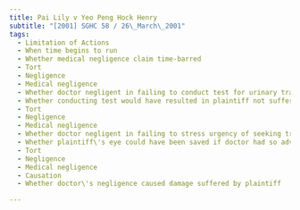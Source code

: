 ```yaml
---
title: Pai Lily v Yeo Peng Hock Henry 
subtitle: "[2001] SGHC 58 / 26\_March\_2001"
tags:
  - Limitation of Actions
  - When time begins to run
  - Whether medical negligence claim time-barred
  - Tort
  - Negligence
  - Medical negligence
  - Whether doctor negligent in failing to conduct test for urinary tract infection
  - Whether conducting test would have resulted in plaintiff not suffering eye infection and subsequent loss of her eye
  - Tort
  - Negligence
  - Medical negligence
  - Whether doctor negligent in failing to stress urgency of seeking treatment at hospital\'s Accident and Emergency department
  - Whether plaintiff\'s eye could have been saved if doctor had so advised her
  - Tort
  - Negligence
  - Medical negligence
  - Causation
  - Whether doctor\'s negligence caused damage suffered by plaintiff

---
```


